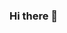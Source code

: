 ### Hi there 👋

<!--
**angi-estela/angi-estela** is a ✨ _special_ ✨ repository because its `README.md` (this file) appears on your GitHub profile.

##  Estela Govi

> Sorda con Implante Coclear

- Puebla, Pue. México.

> Diseñadora freelance.

### Redes Sociales
[![angi.estela](https://img.shields.io/badge/Discord-7289DA?style=for-the-badge&logo=discord&logoColor=white)](https://discordapp.com/users/880570183167655996)
[![angi.estela](https://img.shields.io/badge/Instagram-E4405F?style=for-the-badge&logo=instagram&logoColor=white)](https://www.instagram.com/angi.estela/)


- 🔭 I’m currently working on ...
- 🌱 I’m currently learning ...
- 👯 I’m looking to collaborate on ...
- 🤔 I’m looking for help with ...
- 💬 Ask me about ...
- 😄 Pronouns: she/her
- ⚡ Fun fact: ...
-->
